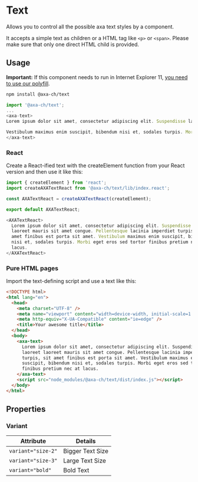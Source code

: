 # Text

Allows you to control all the possible axa text styles by a component.

It accepts a simple text as children or a HTML tag like `<p>` or `<span>`. Please make sure that only one direct HTML child is provided.

## Usage

**Important:** If this component needs to run in Internet Explorer 11, [you need to use our polyfill](https://github.com/axa-ch/patterns-library/tree/develop/src/components/05-utils/polyfill).

```bash
npm install @axa-ch/text
```

```js
import '@axa-ch/text';
...
<axa-text>
Lorem ipsum dolor sit amet, consectetur adipiscing elit. Suspendisse laoreet laoreet mauris sit amet congue. Pellentesque lacinia imperdiet turpis, sit amet finibus est porta sit amet.

Vestibulum maximus enim suscipit, bibendum nisi et, sodales turpis. Morbi eget eros sed tortor finibus pretium nec at lacus.
</axa-text>
```

### React

Create a React-ified text with the createElement function from your React version and then use it like this:

```js
import { createElement } from 'react';
import createAXATextReact from '@axa-ch/text/lib/index.react';

const AXATextReact = createAXATextReact(createElement);

export default AXATextReact;
```

```js
<AXATextReact>
  Lorem ipsum dolor sit amet, consectetur adipiscing elit. Suspendisse laoreet
  laoreet mauris sit amet congue. Pellentesque lacinia imperdiet turpis, sit
  amet finibus est porta sit amet. Vestibulum maximus enim suscipit, bibendum
  nisi et, sodales turpis. Morbi eget eros sed tortor finibus pretium nec at
  lacus.
</AXATextReact>
```

### Pure HTML pages

Import the text-defining script and use a text like this:

```html
<!DOCTYPE html>
<html lang="en">
  <head>
    <meta charset="UTF-8" />
    <meta name="viewport" content="width=device-width, initial-scale=1.0" />
    <meta http-equiv="X-UA-Compatible" content="ie=edge" />
    <title>Your awesome title</title>
  </head>
  <body>
    <axa-text>
      Lorem ipsum dolor sit amet, consectetur adipiscing elit. Suspendisse
      laoreet laoreet mauris sit amet congue. Pellentesque lacinia imperdiet
      turpis, sit amet finibus est porta sit amet. Vestibulum maximus enim
      suscipit, bibendum nisi et, sodales turpis. Morbi eget eros sed tortor
      finibus pretium nec at lacus.
    </axa-text>
    <script src="node_modules/@axa-ch/text/dist/index.js"></script>
  </body>
</html>
```

## Properties

### Variant

| Attribute          | Details          |
| ------------------ | ---------------- |
| `variant="size-2"` | Bigger Text Size |
| `variant="size-3"` | Large Text Size  |
| `variant="bold"`   | Bold Text        |
